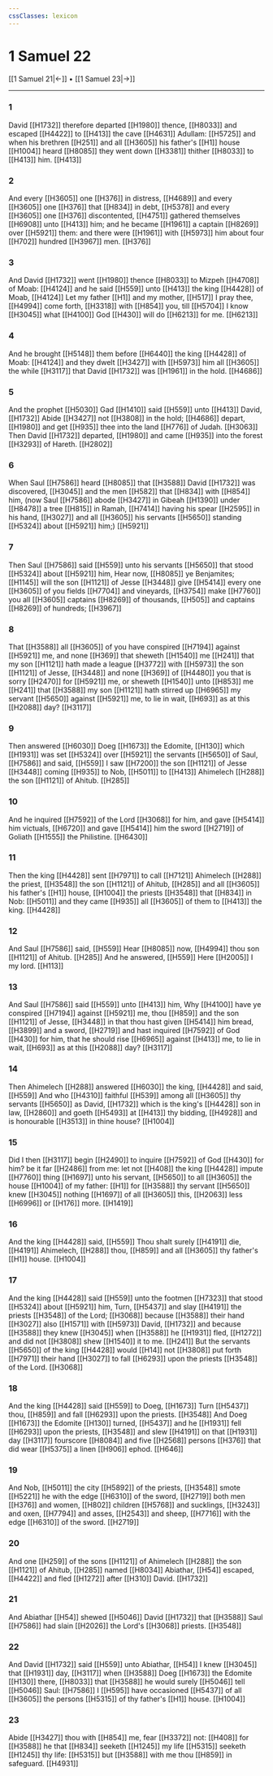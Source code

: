 ```yaml
---
cssClasses: lexicon
---
```

# 1 Samuel 22

[[1 Samuel 21|←]] • [[1 Samuel 23|→]]

---

### 1
David [[H1732]] therefore departed [[H1980]] thence, [[H8033]] and escaped [[H4422]] to [[H413]] the cave [[H4631]] Adullam: [[H5725]] and when his brethren [[H251]] and all [[H3605]] his father's [[H1]] house [[H1004]] heard [[H8085]] they went down [[H3381]] thither [[H8033]] to [[H413]] him. [[H413]]

### 2
And every [[H3605]] one [[H376]] in distress, [[H4689]] and every [[H3605]] one [[H376]] that [[H834]] in debt, [[H5378]] and every [[H3605]] one [[H376]] discontented, [[H4751]] gathered themselves [[H6908]] unto [[H413]] him; and he became [[H1961]] a captain [[H8269]] over [[H5921]] them: and there were [[H1961]] with [[H5973]] him about four [[H702]] hundred [[H3967]] men. [[H376]]

### 3
And David [[H1732]] went [[H1980]] thence [[H8033]] to Mizpeh [[H4708]] of Moab: [[H4124]] and he said [[H559]] unto [[H413]] the king [[H4428]] of Moab, [[H4124]] Let my father [[H1]] and my mother, [[H517]] I pray thee, [[H4994]] come forth, [[H3318]] with [[H854]] you, till [[H5704]] I know [[H3045]] what [[H4100]] God [[H430]] will do [[H6213]] for me. [[H6213]]

### 4
And he brought [[H5148]] them before [[H6440]] the king [[H4428]] of Moab: [[H4124]] and they dwelt [[H3427]] with [[H5973]] him all [[H3605]] the while [[H3117]] that David [[H1732]] was [[H1961]] in the hold. [[H4686]]

### 5
And the prophet [[H5030]] Gad [[H1410]] said [[H559]] unto [[H413]] David, [[H1732]] Abide [[H3427]] not [[H3808]] in the hold; [[H4686]] depart, [[H1980]] and get [[H935]] thee into the land [[H776]] of Judah. [[H3063]] Then David [[H1732]] departed, [[H1980]] and came [[H935]] into the forest [[H3293]] of Hareth. [[H2802]]

### 6
When Saul [[H7586]] heard [[H8085]] that [[H3588]] David [[H1732]] was discovered, [[H3045]] and the men [[H582]] that [[H834]] with [[H854]] him, (now Saul [[H7586]] abode [[H3427]] in Gibeah [[H1390]] under [[H8478]] a tree [[H815]] in Ramah, [[H7414]] having his spear [[H2595]] in his hand, [[H3027]] and all [[H3605]] his servants [[H5650]] standing [[H5324]] about [[H5921]] him;) [[H5921]]

### 7
Then Saul [[H7586]] said [[H559]] unto his servants [[H5650]] that stood [[H5324]] about [[H5921]] him, Hear now, [[H8085]] ye Benjamites; [[H1145]] will the son [[H1121]] of Jesse [[H3448]] give [[H5414]] every one [[H3605]] of you fields [[H7704]] and vineyards, [[H3754]] make [[H7760]] you all [[H3605]] captains [[H8269]] of thousands, [[H505]] and captains [[H8269]] of hundreds; [[H3967]]

### 8
That [[H3588]] all [[H3605]] of you have conspired [[H7194]] against [[H5921]] me, and none [[H369]] that sheweth [[H1540]] me [[H241]] that my son [[H1121]] hath made a league [[H3772]] with [[H5973]] the son [[H1121]] of Jesse, [[H3448]] and none [[H369]] of [[H4480]] you that is sorry [[H2470]] for [[H5921]] me, or sheweth [[H1540]]  unto [[H853]] me [[H241]] that [[H3588]] my son [[H1121]] hath stirred up [[H6965]] my servant [[H5650]] against [[H5921]] me, to lie in wait, [[H693]] as at this [[H2088]] day? [[H3117]]

### 9
Then answered [[H6030]] Doeg [[H1673]] the Edomite, [[H130]] which [[H1931]] was set [[H5324]] over [[H5921]] the servants [[H5650]] of Saul, [[H7586]] and said, [[H559]] I saw [[H7200]] the son [[H1121]] of Jesse [[H3448]] coming [[H935]] to Nob, [[H5011]] to [[H413]] Ahimelech [[H288]] the son [[H1121]] of Ahitub. [[H285]]

### 10
And he inquired [[H7592]] of the Lord [[H3068]] for him, and gave [[H5414]] him victuals, [[H6720]] and gave [[H5414]] him the sword [[H2719]] of Goliath [[H1555]] the Philistine. [[H6430]]

### 11
Then the king [[H4428]] sent [[H7971]] to call [[H7121]] Ahimelech [[H288]] the priest, [[H3548]] the son [[H1121]] of Ahitub, [[H285]] and all [[H3605]] his father's [[H1]] house, [[H1004]] the priests [[H3548]] that [[H834]] in Nob: [[H5011]] and they came [[H935]] all [[H3605]] of them to [[H413]] the king. [[H4428]]

### 12
And Saul [[H7586]] said, [[H559]] Hear [[H8085]] now, [[H4994]] thou son [[H1121]] of Ahitub. [[H285]] And he answered, [[H559]] Here [[H2005]] I my lord. [[H113]]

### 13
And Saul [[H7586]] said [[H559]] unto [[H413]] him, Why [[H4100]] have ye conspired [[H7194]] against [[H5921]] me, thou [[H859]] and the son [[H1121]] of Jesse, [[H3448]] in that thou hast given [[H5414]] him bread, [[H3899]] and a sword, [[H2719]] and hast inquired [[H7592]] of God [[H430]] for him, that he should rise [[H6965]] against [[H413]] me, to lie in wait, [[H693]] as at this [[H2088]] day? [[H3117]]

### 14
Then Ahimelech [[H288]] answered [[H6030]] the king, [[H4428]] and said, [[H559]] And who [[H4310]] faithful [[H539]] among all [[H3605]] thy servants [[H5650]] as David, [[H1732]] which is the king's [[H4428]] son in law, [[H2860]] and goeth [[H5493]] at [[H413]] thy bidding, [[H4928]] and is honourable [[H3513]] in thine house? [[H1004]]

### 15
Did I then [[H3117]] begin [[H2490]] to inquire [[H7592]] of God [[H430]] for him? be it far [[H2486]] from me: let not [[H408]] the king [[H4428]] impute [[H7760]] thing [[H1697]] unto his servant, [[H5650]] to all [[H3605]] the house [[H1004]] of my father: [[H1]] for [[H3588]] thy servant [[H5650]] knew [[H3045]] nothing [[H1697]] of all [[H3605]] this, [[H2063]] less [[H6996]] or [[H176]] more. [[H1419]]

### 16
And the king [[H4428]] said, [[H559]] Thou shalt surely [[H4191]] die, [[H4191]] Ahimelech, [[H288]] thou, [[H859]] and all [[H3605]] thy father's [[H1]] house. [[H1004]]

### 17
And the king [[H4428]] said [[H559]] unto the footmen [[H7323]] that stood [[H5324]] about [[H5921]] him, Turn, [[H5437]] and slay [[H4191]] the priests [[H3548]] of the Lord; [[H3068]] because [[H3588]] their hand [[H3027]] also [[H1571]] with [[H5973]] David, [[H1732]] and because [[H3588]] they knew [[H3045]] when [[H3588]] he [[H1931]] fled, [[H1272]] and did not [[H3808]] shew [[H1540]] it to me. [[H241]] But the servants [[H5650]] of the king [[H4428]] would [[H14]] not [[H3808]] put forth [[H7971]] their hand [[H3027]] to fall [[H6293]] upon the priests [[H3548]] of the Lord. [[H3068]]

### 18
And the king [[H4428]] said [[H559]] to Doeg, [[H1673]] Turn [[H5437]] thou, [[H859]] and fall [[H6293]] upon the priests. [[H3548]] And Doeg [[H1673]] the Edomite [[H130]] turned, [[H5437]] and he [[H1931]] fell [[H6293]] upon the priests, [[H3548]] and slew [[H4191]] on that [[H1931]] day [[H3117]] fourscore [[H8084]] and five [[H2568]] persons [[H376]] that did wear [[H5375]] a linen [[H906]] ephod. [[H646]]

### 19
And Nob, [[H5011]] the city [[H5892]] of the priests, [[H3548]] smote [[H5221]] he with the edge [[H6310]] of the sword, [[H2719]] both men [[H376]] and women, [[H802]] children [[H5768]] and sucklings, [[H3243]] and oxen, [[H7794]] and asses, [[H2543]] and sheep, [[H7716]] with the edge [[H6310]] of the sword. [[H2719]]

### 20
And one [[H259]] of the sons [[H1121]] of Ahimelech [[H288]] the son [[H1121]] of Ahitub, [[H285]] named [[H8034]] Abiathar, [[H54]] escaped, [[H4422]] and fled [[H1272]] after [[H310]] David. [[H1732]]

### 21
And Abiathar [[H54]] shewed [[H5046]] David [[H1732]] that [[H3588]] Saul [[H7586]] had slain [[H2026]] the Lord's [[H3068]] priests. [[H3548]]

### 22
And David [[H1732]] said [[H559]] unto Abiathar, [[H54]] I knew [[H3045]] that [[H1931]] day, [[H3117]] when [[H3588]] Doeg [[H1673]] the Edomite [[H130]] there, [[H8033]] that [[H3588]] he would surely [[H5046]] tell [[H5046]] Saul: [[H7586]] I [[H595]] have occasioned [[H5437]] of all [[H3605]] the persons [[H5315]] of thy father's [[H1]] house. [[H1004]]

### 23
Abide [[H3427]] thou with [[H854]] me, fear [[H3372]] not: [[H408]] for [[H3588]] he that [[H834]] seeketh [[H1245]] my life [[H5315]] seeketh [[H1245]] thy life: [[H5315]] but [[H3588]] with me thou [[H859]] in safeguard. [[H4931]]